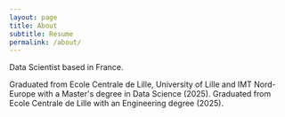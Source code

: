 ```yaml
---
layout: page
title: About
subtitle: Resume
permalink: /about/
---
```


Data Scientist based in France.

Graduated from Ecole Centrale de Lille, University of Lille and IMT Nord-Europe with a Master's degree in Data Science (2025).
Graduated from Ecole Centrale de Lille with an Engineering degree (2025).
